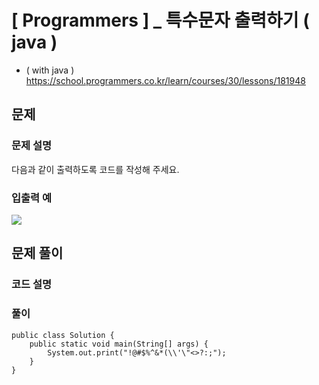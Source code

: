 # [ Programmers ] _ 특수문자 출력하기 ( java )

- ( with java )
https://school.programmers.co.kr/learn/courses/30/lessons/181948
## 문제 
### 문제 설명
다음과 같이 출력하도록 코드를 작성해 주세요.

### 입출력 예
![](https://i.imgur.com/hB6wbuc.png)
## 문제 풀이
### 코드 설명
### 풀이
```
public class Solution {
    public static void main(String[] args) {
        System.out.print("!@#$%^&*(\\'\"<>?:;");
    }
}
```


